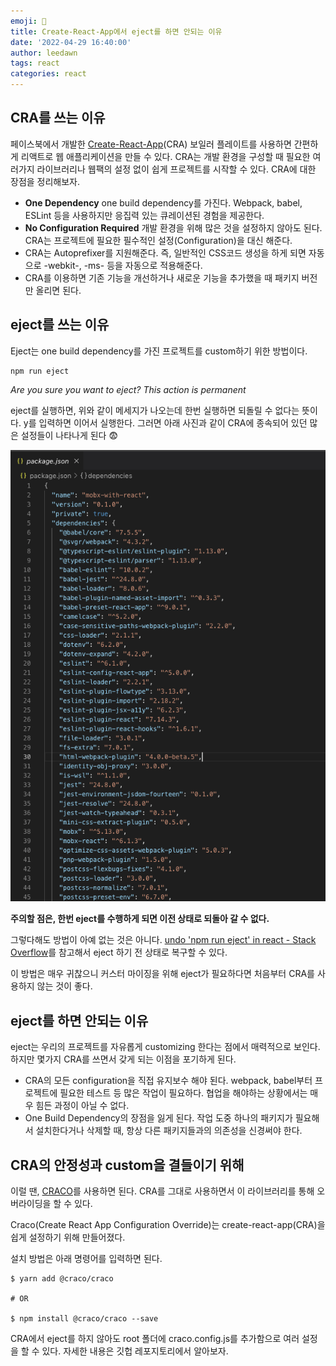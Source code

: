 ```yaml
---
emoji: 👀
title: Create-React-App에서 eject를 하면 안되는 이유
date: '2022-04-29 16:40:00'
author: leedawn
tags: react
categories: react
---
```


## CRA를 쓰는 이유

페이스북에서 개발한 [Create-React-App](https://reactjs.org/docs/create-a-new-react-app.html)(CRA) 보일러 플레이트를 사용하면 간편하게 리액트로 웹 애플리케이션을 만들 수 있다. CRA는 개발 환경을 구성할 때 필요한 여러가지 라이브러리나 웹팩의 설정 없이 쉽게 프로젝트를 시작할 수 있다. CRA에 대한 장점을 정리해보자.

- **One Dependency**
  one build dependency를 가진다. Webpack, babel, ESLint 등을 사용하지만 응집력 있는 큐레이션된 경험을 제공한다.
- **No Configuration Required**
  개발 환경을 위해 많은 것을 설정하지 않아도 된다. CRA는 프로젝트에 필요한 필수적인 설정(Configuration)을 대신 해준다.
- CRA는 Autoprefixer를 지원해준다. 즉, 일반적인 CSS코드 생성을 하게 되면 자동으로 -webkit-, -ms- 등을 자동으로 적용해준다.
- CRA를 이용하면 기존 기능을 개선하거나 새로운 기능을 추가했을 때 패키지 버전만 올리면 된다.

## eject를 쓰는 이유

Eject는 one build dependency를 가진 프로젝트를 custom하기 위한 방법이다.

```terminal
npm run eject
```

_Are you sure you want to eject? This action is permanent_

eject를 실행하면, 위와 같이 메세지가 나오는데 한번 실행하면 되돌릴 수 없다는 뜻이다. y를 입력하면 이어서 실행한다. 그러면 아래 사진과 같이 CRA에 종속되어 있던 많은 설정들이 나타나게 된다 😨

<p align="center"> 
  <img src="./../../assets/eject.png" />
</p>

**주의할 점은, 한번 eject를 수행하게 되면 이전 상태로 되돌아 갈 수 없다.**

그렇다해도 방법이 아예 없는 것은 아니다. [undo 'npm run eject' in react - Stack Overflow](https://stackoverflow.com/questions/51454729/undo-npm-run-eject-in-react)를 참고해서 eject 하기 전 상태로 복구할 수 있다.

이 방법은 매우 귀찮으니 커스터 마이징을 위해 eject가 필요하다면 처음부터 CRA를 사용하지 않는 것이 좋다.

## eject를 하면 안되는 이유

eject는 우리의 프로젝트를 자유롭게 customizing 한다는 점에서 매력적으로 보인다. 하지만 몇가지 CRA를 쓰면서 갖게 되는 이점을 포기하게 된다.

- CRA의 모든 configuration을 직접 유지보수 해야 된다. webpack, babel부터 프로젝트에 필요한 테스트 등 많은 작업이 필요하다. 협업을 해야하는 상황에서는 매우 힘든 과정이 아닐 수 없다.
- One Build Dependency의 장점을 잃게 된다. 작업 도중 하나의 패키지가 필요해서 설치한다거나 삭제할 때, 항상 다른 패키지들과의 의존성을 신경써야 한다.

## CRA의 안정성과 custom을 결들이기 위해

이럴 땐, [CRACO](https://github.com/gsoft-inc/craco)를 사용하면 된다. CRA를 그대로 사용하면서 이 라이브러리를 통해 오버라이딩을 할 수 있다.

Craco(Create React App Configuration Override)는 create-react-app(CRA)을 쉽게 설정하기 위해 만들어졌다.

설치 방법은 아래 명령어를 입력하면 된다.

```terminal
$ yarn add @craco/craco

# OR

$ npm install @craco/craco --save
```

CRA에서 eject를 하지 않아도 root 폴더에 craco.config.js를 추가함으로 여러 설정을 할 수 있다. 자세한 내용은 깃헙 레포지토리에서 알아보자.

```toc

```
